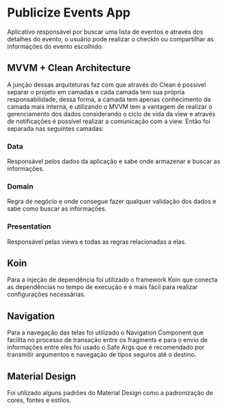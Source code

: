 # Publicize Events App

Aplicativo responsável por buscar uma lista de eventos e através dos detalhes do evento, o usuário pode realizar o checkIn ou compartilhar as informações do evento escolhido.

## MVVM + Clean Architecture
A junção dessas arquiteturas faz com que através do Clean é possível separar o projeto em camadas e cada camada tem sua própria responsabilidade, dessa forma,  a camada tem apenas conhecimento da camada mais interna, e utilizando o MVVM tem a vantagem de realizar o gerenciamento dos dados considerando o ciclo de vida da view e através de notificações é possível realizar a comunicação com a view. Então foi separada nas seguintes camadas:
### Data
Responsável pelos dados da aplicação e sabe onde armazenar e buscar as informações.
### Domain 
Regra de negócio e onde consegue fazer qualquer validação dos dados e sabe como buscar as informações.
### Presentation 
Responsável pelas views e todas as regras relacionadas a elas. 

## Koin
Para a injeção de dependência foi utilizado o framework Koin que conecta as dependências no tempo de execução e é mais fácil para realizar configurações necessárias. 
 
## Navigation
Para a navegação das telas foi utilizado o Navigation Component que facilita no processo de transação entre os fragments e para o envio de informações entre eles foi usado o Safe Args que é recomendado por transmitir argumentos e navegação de tipos seguros até o destino.

## Material Design
Foi utilizado alguns padrões do Material Design como a padronização de cores, fontes e estilos.
